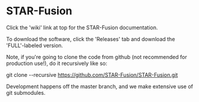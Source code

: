 # STAR-Fusion

Click the 'wiki' link at top for the STAR-Fusion documentation. 

To download the software, click the 'Releases' tab and download the 'FULL'-labeled version.


Note, if you're going to clone the code from github (not recommended for production use!), do it recursively like so:

  git clone --recursive https://github.com/STAR-Fusion/STAR-Fusion.git


Development happens off the master branch, and we make extensive use of git submodules.


